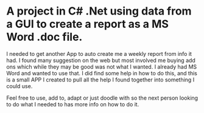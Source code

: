 # A project in C# .Net using data from a GUI to create a report as a MS Word .doc file.

I needed to get another App to auto create me a weekly report from info it had. I found many suggestion on the web but most involved me buying add ons which while they may be good was not what I wanted. I already had MS Word and wanted to use that. I did find some help in how to do this, and this is a small APP I created to pull all the help I found together into something I could use.

Feel free to use, add to, adapt or just doodle with so the next person looking to do what I needed to has more info on how to do it.
